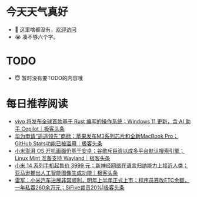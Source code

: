 # 今天天气真好
- 👋 这里啥都没有，[欢迎访问](https://zhangfeng-ola.github.io/)
- 😭 凑不够六个字。
<!---
- 👀 I’m interested in ...
- 🌱 I’m currently learning ...
- 💞️ I’m looking to collaborate on ...
- 📫 How to reach me ...
- 😇 I'm doing something ...

--->

# TODO 
- 😇 暂时没有要TODO的内容哦

<!---
zhangfeng-ola/zhangfeng-ola is a ✨ special ✨ repository because its `README.md` (this file) appears on your GitHub profile.
You can click the Preview link to take a look at your changes.
--->

# 每日推荐阅读
<!-- BLOG-POST-LIST:START -->
- [vivo 将发布全球首款基于 Rust 编写的操作系统；Windows 11 更新，含 AI 助手 Copilot｜极客头条](https://blog.csdn.net/weixin_39786569/article/details/134158448)
- [华为申请“遥遥领先”商标；苹果发布M3系列芯片和全新MacBook Pro；GitHub Stars功能已被滥用｜极客头条](https://blog.csdn.net/weixin_39786569/article/details/134133502)
- [小米澎湃 OS 开机画面仍基于安卓；谷歌斥巨资以成多平台默认搜索引擎；Linux Mint 准备支持 Wayland｜极客头条](https://blog.csdn.net/weixin_39786569/article/details/134113408)
- [小米 14 系列手机起售价 3999 元；新神经网络在语言归纳能力上接近人类；亚马逊推出人工智能图像生成功能｜极客头条](https://blog.csdn.net/weixin_39786569/article/details/134069603)
- [雷军：小米汽车进展非常顺利，明年上半年正式上市；程序员篡改ETC余额，一年私吞260余万元；SiFive裁员20%|极客头条](https://blog.csdn.net/weixin_39786569/article/details/134054413)
<!-- BLOG-POST-LIST:END -->
